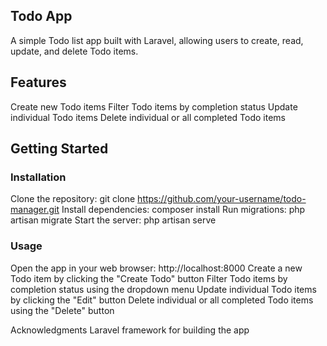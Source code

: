 ## Todo App

A simple Todo list app built with Laravel, allowing users to create, read, update, and delete Todo items.

## Features

Create new Todo items
Filter Todo items by completion status
Update individual Todo items
Delete individual or all completed Todo items

## Getting Started

### Installation

Clone the repository: git clone https://github.com/your-username/todo-manager.git
Install dependencies: composer install
Run migrations: php artisan migrate
Start the server: php artisan serve

### Usage

Open the app in your web browser: http://localhost:8000
Create a new Todo item by clicking the "Create Todo" button
Filter Todo items by completion status using the dropdown menu
Update individual Todo items by clicking the "Edit" button
Delete individual or all completed Todo items using the "Delete" button

Acknowledgments
Laravel framework for building the app
